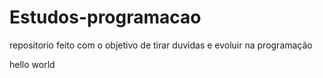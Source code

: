 # Estudos-programacao
repositorio feito com o objetivo de tirar duvidas e evoluir na programação 

hello world